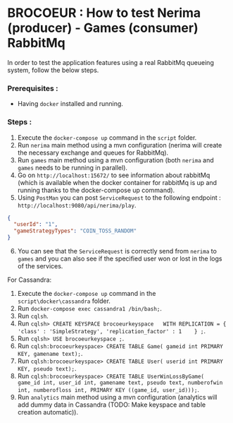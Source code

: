 # BROCOEUR : How to test Nerima (producer) - Games (consumer) RabbitMq

In order to test the application features using a real RabbitMq queueing system, follow the below steps.
### Prerequisites :
- Having `docker` installed and running.


### Steps :
1) Execute the `docker-compose up` command in the `script` folder.
2) Run `nerima` main method using a mvn configuration (nerima will create the necessary exchange and queues for RabbitMq).
3) Run `games` main method using a mvn configuration (both `nerima` and `games` needs to be running in parallel).
4) Go on `http://localhost:15672/` to see information about rabbitMq (which is available when the docker container for rabbitMq is up and running thanks to the docker-compose up command).
5) Using `PostMan` you can post `ServiceRequest` to the following endpoint : `http://localhost:9080/api/nerima/play`.

```json
{
  "userId": "1",
  "gameStrategyTypes": "COIN_TOSS_RANDOM"
}
```

6) You can see that the `ServiceRequest` is correctly send from `nerima` to `games` and you can also see if the specified user won or lost in the logs of the services.



For Cassandra:
1) Execute the `docker-compose up` command in the `script\docker\cassandra` folder.
2) Run `docker-compose exec cassandra1 /bin/bash;`.
3) Run `cqlsh`.
4) Run `cqlsh> CREATE KEYSPACE brocoeurkeyspace   WITH REPLICATION = {     'class' : 'SimpleStrategy', 'replication_factor' : 1    } ;`.
5) Run `cqlsh> USE brocoeurkeyspace ;`.
6) Run `cqlsh:brocoeurkeyspace> CREATE TABLE Game( gameid int PRIMARY KEY, gamename text);`.
7) Run `cqlsh:brocoeurkeyspace> CREATE TABLE User( userid int PRIMARY KEY, pseudo text);`.
8) Run `cqlsh:brocoeurkeyspace> CREATE TABLE UserWinLossByGame( game_id int, user_id int, gamename text, pseudo text, numberofwin int, numberofloss int, PRIMARY KEY ((game_id, user_id)));`.
9) Run `analytics` main method using a mvn configuration (analytics will add dummy data in Cassandra (TODO: Make keyspace and table creation automatic)).
